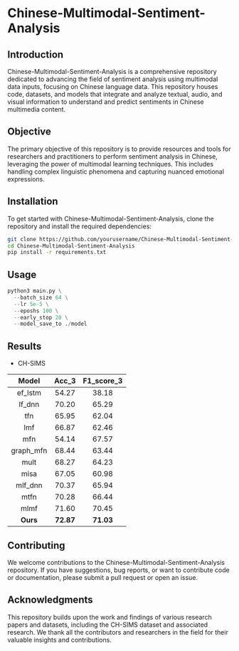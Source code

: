 # Chinese-Multimodal-Sentiment-Analysis

## Introduction

Chinese-Multimodal-Sentiment-Analysis is a comprehensive repository dedicated to advancing the field of sentiment analysis using multimodal data inputs, focusing on Chinese language data. This repository houses code, datasets, and models that integrate and analyze textual, audio, and visual information to understand and predict sentiments in Chinese multimedia content.

## Objective

The primary objective of this repository is to provide resources and tools for researchers and practitioners to perform sentiment analysis in Chinese, leveraging the power of multimodal learning techniques. This includes handling complex linguistic phenomena and capturing nuanced emotional expressions.

## Installation

To get started with Chinese-Multimodal-Sentiment-Analysis, clone the repository and install the required dependencies:

```bash
git clone https://github.com/yourusername/Chinese-Multimodal-Sentiment-Analysis.git
cd Chinese-Multimodal-Sentiment-Analysis
pip install -r requirements.txt
```

## Usage

```python
python3 main.py \
  --batch_size 64 \
  --lr 5e-5 \
  --eposhs 100 \
  --early_stop 20 \
  --model_save_to ./model  
```

## Results

- CH-SIMS

| Model  |Acc_3 |F1_score_3 |
| :---: | :---: | :---: |
| ef_lstm  |54.27 |38.18 |
| lf_dnn |70.20 |65.29 |
| tfn |65.95 |62.04 |
| lmf |66.87 |62.46 |
| mfn |54.14 |67.57 |
| graph_mfn  |68.44 |63.44 |
| mult |68.27 |64.23 |
| misa |67.05 |60.98 |
| mlf_dnn |70.37 |65.94 |
| mtfn  |70.28 |66.44 |
| mlmf  |71.60 |70.45 |
|**Ours** |**72.87** |**71.03** |
## Contributing

We welcome contributions to the Chinese-Multimodal-Sentiment-Analysis repository. If you have suggestions, bug reports, or want to contribute code or documentation, please submit a pull request or open an issue.

## Acknowledgments

This repository builds upon the work and findings of various research papers and datasets, including the CH-SIMS dataset and associated research. We thank all the contributors and researchers in the field for their valuable insights and contributions.

